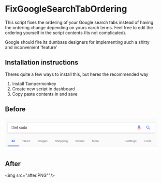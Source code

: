 # FixGoogleSearchTabOrdering
This script fixes the ordering of your Google search tabs instead of having the ordering change depending on yours earch terms. Feel free to edit the ordering yourself in the script contents (Its not complicated).

Google should fire its dumbass designers for implementing such a shitty and inconvenient 'feature'

## Installation instructions

Theres quite a few ways to install this, but heres the recommended way
1) Install Tampermonkey
2) Create new script in dashboard
3) Copy paste contents in and save


## Before
<img src="before.PNG"/>

## After 
<img src="after.PNG""/>

